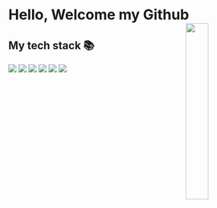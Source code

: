 <h1>Hello, Welcome my Github<img align="right" src="https://user-images.githubusercontent.com/73818206/165729401-b2c26fc7-ebe5-49ea-9b8c-d196f4c7d587.JPG" height="30%" width="30%"></h1>
  <h2> My tech stack 📚 </h2>
  <p>
<img src="https://img.shields.io/badge/-HTML5-F05032?style=for-the-badge&logo=html5&logoColor=ffffff">
<img src="https://img.shields.io/badge/-CSS3-007ACC?style=for-the-badge&logo=css3">
<img src="https://img.shields.io/badge/-JavaScript-%23F7DF1C?style=for-the-badge&logo=javascript&logoColor=000000&labelColor=%23FFCE5A&color=%23FFCE5A">
<img src="https://img.shields.io/badge/-TypeScript-007ACC?style=for-the-badge&logo=typescript&logoColor=white">
<img src="https://img.shields.io/badge/-React-222222?style=for-the-badge&logo=react">
<img src="https://img.shields.io/badge/-Git-F05032?style=for-the-badge&logo=git&logoColor=ffffff">
  </p>
